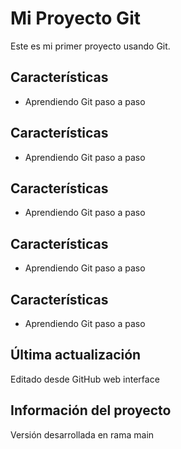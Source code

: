 ﻿# Mi Proyecto Git

Este es mi primer proyecto usando Git.
## Características
- Aprendiendo Git paso a paso
## Características
- Aprendiendo Git paso a paso
## Características
- Aprendiendo Git paso a paso
## Características
- Aprendiendo Git paso a paso
## Características
- Aprendiendo Git paso a paso

## Última actualización
Editado desde GitHub web interface

## Información del proyecto
Versión desarrollada en rama main
